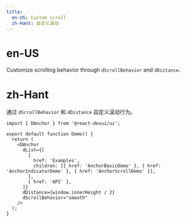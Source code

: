```yaml
---
title:
  en-US: Custom scroll
  zh-Hant: 自定义滚动
---
```


# en-US

Customize scrolling behavior through `dScrollBehavior` and `dDistance`.

# zh-Hant

通过 `dScrollBehavior` 和 `dDistance` 自定义滚动行为。

```tsx
import { DAnchor } from '@react-devui/ui';

export default function Demo() {
  return (
    <DAnchor
      dList={[
        {
          href: 'Examples',
          children: [{ href: 'AnchorBasicDemo' }, { href: 'AnchorIndicatorDemo' }, { href: 'AnchorScrollDemo' }],
        },
        { href: 'API' },
      ]}
      dDistance={window.innerHeight / 2}
      dScrollBehavior="smooth"
    />
  );
}
```
